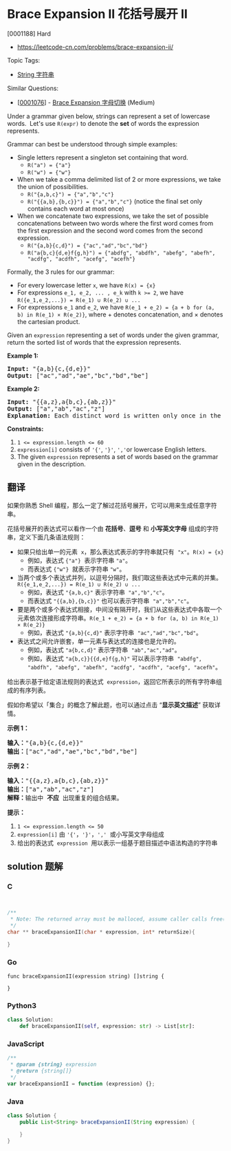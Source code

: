 # Brace Expansion II 花括号展开 II

[0001188] Hard

- https://leetcode-cn.com/problems/brace-expansion-ii/

Topic Tags:

- [String 字符串](https://leetcode-cn.com/tag/string/)

Similar Questions:

- [[0001076](https://leetcode-cn.com/problems/brace-expansion/)] - [Brace Expansion 字母切换](./0001076.brace-expansion.md) (Medium)

Under a grammar given below, strings can represent a set of lowercase words.  Let's use `R(expr)` to denote the **set** of words the expression represents.

Grammar can best be understood through simple examples:

- Single letters represent a singleton set containing that word.
  - `R("a") = {"a"}`
  - `R("w") = {"w"}`
- When we take a comma delimited list of 2 or more expressions, we take the union of possibilities.
  - `R("{a,b,c}") = {"a","b","c"}`
  - `R("{{a,b},{b,c}}") = {"a","b","c"}` (notice the final set only contains each word at most once)
- When we concatenate two expressions, we take the set of possible concatenations between two words where the first word comes from the first expression and the second word comes from the second expression.
  - `R("{a,b}{c,d}") = {"ac","ad","bc","bd"}`
  - `R("a{b,c}{d,e}f{g,h}") = {"abdfg", "abdfh", "abefg", "abefh", "acdfg", "acdfh", "acefg", "acefh"}`

Formally, the 3 rules for our grammar:

- For every lowercase letter `x`, we have `R(x) = {x}`
- For expressions `e_1, e_2, ... , e_k` with `k >= 2`, we have `R({e_1,e_2,...}) = R(e_1) ∪ R(e_2) ∪ ...`
- For expressions `e_1` and `e_2`, we have `R(e_1 + e_2) = {a + b for (a, b) in R(e_1) × R(e_2)}`, where + denotes concatenation, and × denotes the cartesian product.

Given an `expression` representing a set of words under the given grammar, return the sorted list of words that the expression represents.

**Example 1:**

<pre><strong>Input: </strong><span id="example-input-1-1">"{a,b}{c,{d,e}}"</span>
<strong>Output: </strong><span id="example-output-1">["ac","ad","ae","bc","bd","be"]</span>
</pre>

**Example 2:**

<pre><strong>Input: </strong><span>"{{a,z},a{b,c},{ab,z}}"</span>
<strong>Output: </strong><span>["a","ab","ac","z"]</span>
<strong>Explanation: </strong>Each distinct word is written only once in the final answer.
</pre>

**Constraints:**

1.  `1 <= expression.length <= 60`
2.  `expression[i]` consists of `'{'`, `'}'`, `','`or lowercase English letters.
3.  The given `expression` represents a set of words based on the grammar given in the description.

## 翻译

如果你熟悉 Shell 编程，那么一定了解过花括号展开，它可以用来生成任意字符串。

花括号展开的表达式可以看作一个由 **花括号**、**逗号** 和 **小写英文字母** 组成的字符串，定义下面几条语法规则：

- 如果只给出单一的元素  `x`，那么表达式表示的字符串就只有  `"x"`。`R(x) = {x}`
  - 例如，表达式 `{"a"}`  表示字符串 `"a"`。
  - 而表达式 `{"w"}`  就表示字符串 `"w"`。
- 当两个或多个表达式并列，以逗号分隔时，我们取这些表达式中元素的并集。`R({e_1,e_2,...}) = R(e_1) ∪ R(e_2) ∪ ...`
  - 例如，表达式 `"{a,b,c}"` 表示字符串  `"a","b","c"`。
  - 而表达式 `"{{a,b},{b,c}}"` 也可以表示字符串  `"a","b","c"`。
- 要是两个或多个表达式相接，中间没有隔开时，我们从这些表达式中各取一个元素依次连接形成字符串。`R(e_1 + e_2) = {a + b for (a, b) in R(e_1) × R(e_2)}`
  - 例如，表达式 `"{a,b}{c,d}"` 表示字符串  `"ac","ad","bc","bd"`。
- 表达式之间允许嵌套，单一元素与表达式的连接也是允许的。
  - 例如，表达式 `"a{b,c,d}"` 表示字符串  `"ab","ac","ad"​​​​​​`。
  - 例如，表达式 `"a{b,c}}{{d,e}f{g,h}"` 可以表示字符串  `"abdfg", "abdfh", "abefg", "abefh", "acdfg", "acdfh", "acefg", "acefh"`。

给出表示基于给定语法规则的表达式  `expression`，返回它所表示的所有字符串组成的有序列表。

假如你希望以「集合」的概念了解此题，也可以通过点击 “**显示英文描述**” 获取详情。

**示例 1：**

<pre><strong>输入：</strong>"{a,b}{c,{d,e}}"
<strong>输出：</strong>["ac","ad","ae","bc","bd","be"]</pre>

**示例 2：**

<pre><strong>输入：</strong>"{{a,z},a{b,c},{ab,z}}"
<strong>输出：</strong>["a","ab","ac","z"]
<strong>解释：</strong>输出中 <strong>不应 </strong>出现重复的组合结果。
</pre>

**提示：**

1.  `1 <= expression.length <= 50`
2.  `expression[i]` 由 `'{'`，`'}'`，`','`  或小写英文字母组成
3.  给出的表达式  `expression`  用以表示一组基于题目描述中语法构造的字符串

## solution 题解

### C

```c


/**
 * Note: The returned array must be malloced, assume caller calls free().
 */
char ** braceExpansionII(char * expression, int* returnSize){

}


```

### Go

```golang
func braceExpansionII(expression string) []string {

}
```

### Python3

```python
class Solution:
    def braceExpansionII(self, expression: str) -> List[str]:

```

### JavaScript

```javascript
/**
 * @param {string} expression
 * @return {string[]}
 */
var braceExpansionII = function (expression) {};
```

### Java

```java
class Solution {
    public List<String> braceExpansionII(String expression) {

    }
}
```
